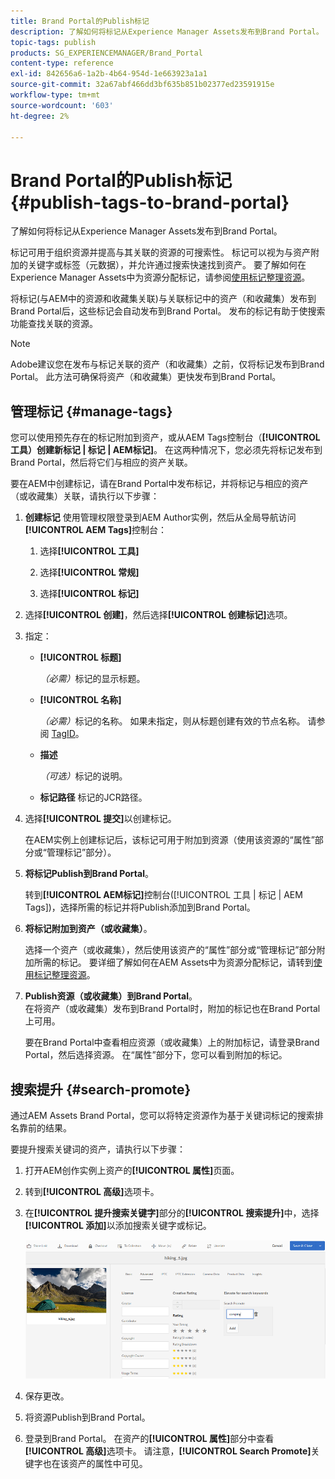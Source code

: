 ```yaml
---
title: Brand Portal的Publish标记
description: 了解如何将标记从Experience Manager Assets发布到Brand Portal。
topic-tags: publish
products: SG_EXPERIENCEMANAGER/Brand_Portal
content-type: reference
exl-id: 842656a6-1a2b-4b64-954d-1e663923a1a1
source-git-commit: 32a67abf466dd3bf635b851b02377ed23591915e
workflow-type: tm+mt
source-wordcount: '603'
ht-degree: 2%

---
```


# Brand Portal的Publish标记 {#publish-tags-to-brand-portal}

了解如何将标记从Experience Manager Assets发布到Brand Portal。

标记可用于组织资源并提高与其关联的资源的可搜索性。 标记可以视为与资产附加的关键字或标签（元数据），并允许通过搜索快速找到资产。 要了解如何在Experience Manager Assets中为资源分配标记，请参阅[使用标记整理资源](https://experienceleague.adobe.com/en/docs/experience-manager-65/content/assets/managing/organize-assets)。

将标记(与AEM中的资源和收藏集关联)与关联标记中的资产（和收藏集）发布到Brand Portal后，这些标记会自动发布到Brand Portal。 发布的标记有助于使搜索功能查找关联的资源。

>[!NOTE]
>
>Adobe建议您在发布与标记关联的资产（和收藏集）之前，仅将标记发布到Brand Portal。 此方法可确保将资产（和收藏集）更快发布到Brand Portal。

## 管理标记 {#manage-tags}

您可以使用预先存在的标记附加到资产，或从AEM Tags控制台（**[!UICONTROL 工具）创建新标记 | 标记 | AEM标记]**。 在这两种情况下，您必须先将标记发布到Brand Portal，然后将它们与相应的资产关联。

要在AEM中创建标记，请在Brand Portal中发布标记，并将标记与相应的资产（或收藏集）关联，请执行以下步骤：

1. **创建标记**
使用管理权限登录到AEM Author实例，然后从全局导航访问&#x200B;**[!UICONTROL AEM Tags]**&#x200B;控制台：

   1. 选择&#x200B;**[!UICONTROL 工具]**

   1. 选择&#x200B;**[!UICONTROL 常规]**

   1. 选择&#x200B;**[!UICONTROL 标记]**

1. 选择&#x200B;**[!UICONTROL 创建]**，然后选择&#x200B;**[!UICONTROL 创建标记]**&#x200B;选项。
1. 指定：

   * **[!UICONTROL 标题]**

     *（必需）*&#x200B;标记的显示标题。
   * **[!UICONTROL 名称]**

     *（必需）*&#x200B;标记的名称。 如果未指定，则从标题创建有效的节点名称。 请参阅 [TagID](https://experienceleague.adobe.com/en/docs/experience-manager-65/content/implementing/developing/platform/tagging/framework)。
   * **描述**

     *（可选）*&#x200B;标记的说明。
   * **标记路径**
标记的JCR路径。

1. 选择&#x200B;**[!UICONTROL 提交]**&#x200B;以创建标记。

   在AEM实例上创建标记后，该标记可用于附加到资源（使用该资源的“属性”部分或“管理标记”部分）。

1. **将标记Publish到Brand Portal**。

   转到&#x200B;**[!UICONTROL AEM标记]**&#x200B;控制台([!UICONTROL 工具 | 标记 | AEM Tags])，选择所需的标记并将Publish添加到Brand Portal。

1. **将标记附加到资产（或收藏集）**。

   选择一个资产（或收藏集），然后使用该资产的“属性”部分或“管理标记”部分附加所需的标记。 要详细了解如何在AEM Assets中为资源分配标记，请转到[使用标记整理资源](https://experienceleague.adobe.com/en/docs/experience-manager-65/content/assets/managing/organize-assets)。

1. **Publish资源（或收藏集）到Brand Portal**。\
   在将资产（或收藏集）发布到Brand Portal时，附加的标记也在Brand Portal上可用。

   要在Brand Portal中查看相应资源（或收藏集）上的附加标记，请登录Brand Portal，然后选择资源。 在“属性”部分下，您可以看到附加的标记。

## 搜索提升 {#search-promote}

通过AEM Assets Brand Portal，您可以将特定资源作为基于关键词标记的搜索排名靠前的结果。

要提升搜索关键词的资产，请执行以下步骤：

1. 打开AEM创作实例上资产的&#x200B;**[!UICONTROL 属性]**&#x200B;页面。
1. 转到&#x200B;**[!UICONTROL 高级]**&#x200B;选项卡。
1. 在&#x200B;**[!UICONTROL 提升搜索关键字]**&#x200B;部分的&#x200B;**[!UICONTROL 搜索提升]**&#x200B;中，选择&#x200B;**[!UICONTROL 添加]**&#x200B;以添加搜索关键字或标记。

   ![](assets/search-promote.png)

1. 保存更改。
1. 将资源Publish到Brand Portal。
1. 登录到Brand Portal。 在资产的&#x200B;**[!UICONTROL 属性]**&#x200B;部分中查看&#x200B;**[!UICONTROL 高级]**&#x200B;选项卡。
请注意，**[!UICONTROL Search Promote]**&#x200B;关键字也在该资产的属性中可见。
